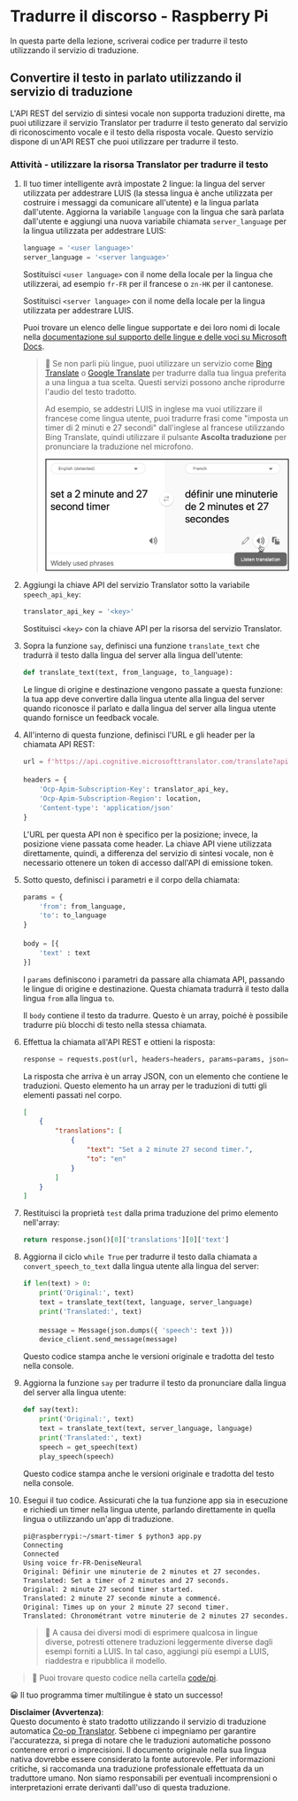 <!--
CO_OP_TRANSLATOR_METADATA:
{
  "original_hash": "bbb5aa34221fe129dd3ce4d9ec33831a",
  "translation_date": "2025-08-25T17:39:13+00:00",
  "source_file": "6-consumer/lessons/4-multiple-language-support/pi-translate-speech.md",
  "language_code": "it"
}
-->
# Tradurre il discorso - Raspberry Pi

In questa parte della lezione, scriverai codice per tradurre il testo utilizzando il servizio di traduzione.

## Convertire il testo in parlato utilizzando il servizio di traduzione

L'API REST del servizio di sintesi vocale non supporta traduzioni dirette, ma puoi utilizzare il servizio Translator per tradurre il testo generato dal servizio di riconoscimento vocale e il testo della risposta vocale. Questo servizio dispone di un'API REST che puoi utilizzare per tradurre il testo.

### Attività - utilizzare la risorsa Translator per tradurre il testo

1. Il tuo timer intelligente avrà impostate 2 lingue: la lingua del server utilizzata per addestrare LUIS (la stessa lingua è anche utilizzata per costruire i messaggi da comunicare all'utente) e la lingua parlata dall'utente. Aggiorna la variabile `language` con la lingua che sarà parlata dall'utente e aggiungi una nuova variabile chiamata `server_language` per la lingua utilizzata per addestrare LUIS:

    ```python
    language = '<user language>'
    server_language = '<server language>'
    ```

    Sostituisci `<user language>` con il nome della locale per la lingua che utilizzerai, ad esempio `fr-FR` per il francese o `zn-HK` per il cantonese.

    Sostituisci `<server language>` con il nome della locale per la lingua utilizzata per addestrare LUIS.

    Puoi trovare un elenco delle lingue supportate e dei loro nomi di locale nella [documentazione sul supporto delle lingue e delle voci su Microsoft Docs](https://docs.microsoft.com/azure/cognitive-services/speech-service/language-support?WT.mc_id=academic-17441-jabenn#speech-to-text).

    > 💁 Se non parli più lingue, puoi utilizzare un servizio come [Bing Translate](https://www.bing.com/translator) o [Google Translate](https://translate.google.com) per tradurre dalla tua lingua preferita a una lingua a tua scelta. Questi servizi possono anche riprodurre l'audio del testo tradotto.
    >
    > Ad esempio, se addestri LUIS in inglese ma vuoi utilizzare il francese come lingua utente, puoi tradurre frasi come "imposta un timer di 2 minuti e 27 secondi" dall'inglese al francese utilizzando Bing Translate, quindi utilizzare il pulsante **Ascolta traduzione** per pronunciare la traduzione nel microfono.
    >
    > ![Il pulsante Ascolta traduzione su Bing Translate](../../../../../translated_images/bing-translate.348aa796d6efe2a92f41ea74a5cf42bb4c63d6faaa08e7f46924e072a35daa48.it.png)

1. Aggiungi la chiave API del servizio Translator sotto la variabile `speech_api_key`:

    ```python
    translator_api_key = '<key>'
    ```

    Sostituisci `<key>` con la chiave API per la risorsa del servizio Translator.

1. Sopra la funzione `say`, definisci una funzione `translate_text` che tradurrà il testo dalla lingua del server alla lingua dell'utente:

    ```python
    def translate_text(text, from_language, to_language):
    ```

    Le lingue di origine e destinazione vengono passate a questa funzione: la tua app deve convertire dalla lingua utente alla lingua del server quando riconosce il parlato e dalla lingua del server alla lingua utente quando fornisce un feedback vocale.

1. All'interno di questa funzione, definisci l'URL e gli header per la chiamata API REST:

    ```python
    url = f'https://api.cognitive.microsofttranslator.com/translate?api-version=3.0'

    headers = {
        'Ocp-Apim-Subscription-Key': translator_api_key,
        'Ocp-Apim-Subscription-Region': location,
        'Content-type': 'application/json'
    }
    ```

    L'URL per questa API non è specifico per la posizione; invece, la posizione viene passata come header. La chiave API viene utilizzata direttamente, quindi, a differenza del servizio di sintesi vocale, non è necessario ottenere un token di accesso dall'API di emissione token.

1. Sotto questo, definisci i parametri e il corpo della chiamata:

    ```python
    params = {
        'from': from_language,
        'to': to_language
    }

    body = [{
        'text' : text
    }]
    ```

    I `params` definiscono i parametri da passare alla chiamata API, passando le lingue di origine e destinazione. Questa chiamata tradurrà il testo dalla lingua `from` alla lingua `to`.

    Il `body` contiene il testo da tradurre. Questo è un array, poiché è possibile tradurre più blocchi di testo nella stessa chiamata.

1. Effettua la chiamata all'API REST e ottieni la risposta:

    ```python
    response = requests.post(url, headers=headers, params=params, json=body)
    ```

    La risposta che arriva è un array JSON, con un elemento che contiene le traduzioni. Questo elemento ha un array per le traduzioni di tutti gli elementi passati nel corpo.

    ```json
    [
        {
            "translations": [
                {
                    "text": "Set a 2 minute 27 second timer.",
                    "to": "en"
                }
            ]
        }
    ]
    ```

1. Restituisci la proprietà `test` dalla prima traduzione del primo elemento nell'array:

    ```python
    return response.json()[0]['translations'][0]['text']
    ```

1. Aggiorna il ciclo `while True` per tradurre il testo dalla chiamata a `convert_speech_to_text` dalla lingua utente alla lingua del server:

    ```python
    if len(text) > 0:
        print('Original:', text)
        text = translate_text(text, language, server_language)
        print('Translated:', text)

        message = Message(json.dumps({ 'speech': text }))
        device_client.send_message(message)
    ```

    Questo codice stampa anche le versioni originale e tradotta del testo nella console.

1. Aggiorna la funzione `say` per tradurre il testo da pronunciare dalla lingua del server alla lingua utente:

    ```python
    def say(text):
        print('Original:', text)
        text = translate_text(text, server_language, language)
        print('Translated:', text)
        speech = get_speech(text)
        play_speech(speech)
    ```

    Questo codice stampa anche le versioni originale e tradotta del testo nella console.

1. Esegui il tuo codice. Assicurati che la tua funzione app sia in esecuzione e richiedi un timer nella lingua utente, parlando direttamente in quella lingua o utilizzando un'app di traduzione.

    ```output
    pi@raspberrypi:~/smart-timer $ python3 app.py
    Connecting
    Connected
    Using voice fr-FR-DeniseNeural
    Original: Définir une minuterie de 2 minutes et 27 secondes.
    Translated: Set a timer of 2 minutes and 27 seconds.
    Original: 2 minute 27 second timer started.
    Translated: 2 minute 27 seconde minute a commencé.
    Original: Times up on your 2 minute 27 second timer.
    Translated: Chronométrant votre minuterie de 2 minutes 27 secondes.
    ```

    > 💁 A causa dei diversi modi di esprimere qualcosa in lingue diverse, potresti ottenere traduzioni leggermente diverse dagli esempi forniti a LUIS. In tal caso, aggiungi più esempi a LUIS, riaddestra e ripubblica il modello.

> 💁 Puoi trovare questo codice nella cartella [code/pi](../../../../../6-consumer/lessons/4-multiple-language-support/code/pi).

😀 Il tuo programma timer multilingue è stato un successo!

**Disclaimer (Avvertenza)**:  
Questo documento è stato tradotto utilizzando il servizio di traduzione automatica [Co-op Translator](https://github.com/Azure/co-op-translator). Sebbene ci impegniamo per garantire l'accuratezza, si prega di notare che le traduzioni automatiche possono contenere errori o imprecisioni. Il documento originale nella sua lingua nativa dovrebbe essere considerato la fonte autorevole. Per informazioni critiche, si raccomanda una traduzione professionale effettuata da un traduttore umano. Non siamo responsabili per eventuali incomprensioni o interpretazioni errate derivanti dall'uso di questa traduzione.